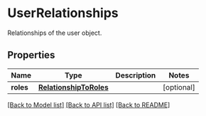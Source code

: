 # UserRelationships

Relationships of the user object.

## Properties
Name | Type | Description | Notes
------------ | ------------- | ------------- | -------------
**roles** | [**RelationshipToRoles**](RelationshipToRoles.md) |  | [optional] 

[[Back to Model list]](README.md#documentation-for-models) [[Back to API list]](README.md#documentation-for-api-endpoints) [[Back to README]](README.md)


